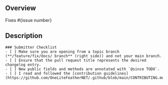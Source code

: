 ## Overview
<!--  Please describe which issue this pull request targets.

If there is no issue, delete the "Fixes" part.
-->

Fixes #{issue number}

## Description
<!-- Please describe what this pull request does. -->

```[tasklist]
### Submitter Checklist
- [ ] Make sure you are opening from a topic branch (**/feature/fix/docs/ branch** (right side)) and not your main branch.
- [ ] Ensure that the pull request title represents the desired changelog entry.
- [ ] New public fields and methods are annotated with `@since TODO`.
- [ ] I read and followed the [contribution guidelines](https://github.com/OneLiteFeatherNET/.github/blob/main/CONTRIBUTING.md).
```
